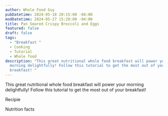```yaml
---
author: Whole Food Guy
pubDatetime: 2024-05-18 20:15:00 -04:00
modDatetime: 2024-05-27 15:28:00 -04:00
title: Pan Seared Crispy Broccoli and Eggs
featured: false
draft: false
tags:
  - "Breakfast "
  - Cooking
  - Tutorial
  - Whole food
description: "This great nutritional whole food breakfast will power your
  morning delightfully! Follow this tutorial to get the most out of your
  breakfast! "
---
```

This great nutritional whole food breakfast will power your morning delightfully! Follow this tutorial to get the most out of your breakfast!

Recipie

Nutrition facts